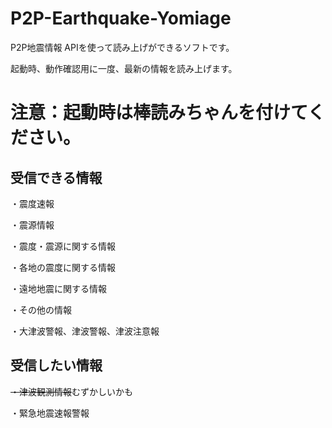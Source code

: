 # P2P-Earthquake-Yomiage
P2P地震情報 APIを使って読み上げができるソフトです。

起動時、動作確認用に一度、最新の情報を読み上げます。

# 注意：起動時は棒読みちゃんを付けてください。

## 受信できる情報
・震度速報

・震源情報

・震度・震源に関する情報

・各地の震度に関する情報

・遠地地震に関する情報

・その他の情報

・大津波警報、津波警報、津波注意報

## 受信したい情報
~~・津波観測情報~~むずかしいかも

・緊急地震速報警報
